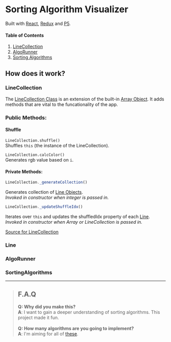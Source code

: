 # Sorting Algorithm Visualizer
Built with [React](http://reactjs.org), [Redux](http://redux.js.org) and [P5](https://p5js.org/).

#### Table of Contents
1. [LineCollection](#LineCollection)
1. [AlgoRunner](#AlgoRunner)
1. [Sorting Algorithms](#SortingAlgorithms)


## How does it work?

### LineCollection

The [LineCollection Class](https://github.com/rafeautie/sorting-algorithm-visualizer/blob/master/src/LineCollection/index.js) is an extension of the built-in [Array Object](https://developer.mozilla.org/en-US/docs/Web/JavaScript/Reference/Global_Objects/Array). It adds methods that are vital to the funcationality of the app.

### Public Methods:
#### Shuffle
`LineCollection.shuffle()`\
Shuffles `this` (the instance of the LineCollection).

`LineCollection.calcColor()`\
Generates rgb value based on `i`.

#### Private Methods:
```javascript
LineCollection._generateCollection()
```
Generates collection of [Line Objects](#Line).\
*Invoked in constructor when integer is passed in.*
```javascript
LineCollection._updateShuffleIdx()
```
Iterates over `this` and updates the shuffledIdx property of each [Line](#Line).\
*Invoked in constructor when Array or LineCollection is passed in.*


[Source for LineCollection](https://github.com/rafeautie/sorting-algorithm-visualizer/blob/master/src/LineCollection/index.js)

### Line

### AlgoRunner

### SortingAlgorithms
---

> ## F.A.Q
>__Q: Why did you make this?__\
__A__: I want to gain a deeper understanding of sorting algorithms. This project made it fun.\
\
>__Q: How many algorithms are you going to implement?__\
>__A__: I'm aiming for all of [these](https://www.bigocheatsheet.com/#sorting).